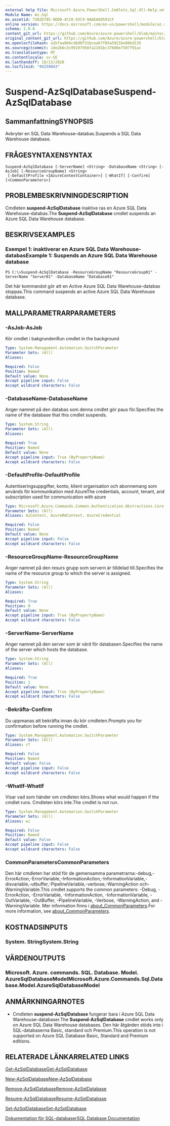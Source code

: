 ```yaml
---
external help file: Microsoft.Azure.PowerShell.Cmdlets.Sql.dll-Help.xml
Module Name: Az.Sql
ms.assetid: 7302D785-9DD0-4CC0-93C9-9A6EA60591CF
online version: https://docs.microsoft.com/en-us/powershell/module/az.sql/suspend-azsqldatabase
schema: 2.0.0
content_git_url: https://github.com/Azure/azure-powershell/blob/master/src/Sql/Sql/help/Suspend-AzSqlDatabase.md
original_content_git_url: https://github.com/Azure/azure-powershell/blob/master/src/Sql/Sql/help/Suspend-AzSqlDatabase.md
ms.openlocfilehash: a2bfaa0b6cd6d0731bceab7f05a59216e80bd135
ms.sourcegitcommit: 1de2b6c3c99197958fa2101bc37680e7507f91ac
ms.translationtype: MT
ms.contentlocale: sv-SE
ms.lasthandoff: 10/13/2020
ms.locfileid: "94259843"
---
```

# <span data-ttu-id="72b2f-101">Suspend-AzSqlDatabase</span><span class="sxs-lookup"><span data-stu-id="72b2f-101">Suspend-AzSqlDatabase</span></span>

## <span data-ttu-id="72b2f-102">Sammanfattning</span><span class="sxs-lookup"><span data-stu-id="72b2f-102">SYNOPSIS</span></span>
<span data-ttu-id="72b2f-103">Avbryter en SQL Data Warehouse-databas.</span><span class="sxs-lookup"><span data-stu-id="72b2f-103">Suspends a SQL Data Warehouse database.</span></span>

## <span data-ttu-id="72b2f-104">FRÅGESYNTAXEN</span><span class="sxs-lookup"><span data-stu-id="72b2f-104">SYNTAX</span></span>

```
Suspend-AzSqlDatabase [-ServerName] <String> -DatabaseName <String> [-AsJob] [-ResourceGroupName] <String>
 [-DefaultProfile <IAzureContextContainer>] [-WhatIf] [-Confirm] [<CommonParameters>]
```

## <span data-ttu-id="72b2f-105">PROBLEMBESKRIVNING</span><span class="sxs-lookup"><span data-stu-id="72b2f-105">DESCRIPTION</span></span>
<span data-ttu-id="72b2f-106">Cmdleten **suspend-AzSqlDatabase** inaktive ras en Azure SQL Data Warehouse-databas.</span><span class="sxs-lookup"><span data-stu-id="72b2f-106">The **Suspend-AzSqlDatabase** cmdlet suspends an Azure SQL Data Warehouse database.</span></span>

## <span data-ttu-id="72b2f-107">BESKRIVS</span><span class="sxs-lookup"><span data-stu-id="72b2f-107">EXAMPLES</span></span>

### <span data-ttu-id="72b2f-108">Exempel 1: inaktiverar en Azure SQL Data Warehouse-databas</span><span class="sxs-lookup"><span data-stu-id="72b2f-108">Example 1: Suspends an Azure SQL Data Warehouse database</span></span>
```
PS C:\>Suspend-AzSqlDatabase -ResourceGroupName "ResourceGroup01" -ServerName "Server01" -DatabaseName "Database01"
```

<span data-ttu-id="72b2f-109">Det här kommandot gör att en Active Azure SQL Data Warehouse-databas stoppas.</span><span class="sxs-lookup"><span data-stu-id="72b2f-109">This command suspends an active Azure SQL Data Warehouse database.</span></span>

## <span data-ttu-id="72b2f-110">MALLPARAMETRAR</span><span class="sxs-lookup"><span data-stu-id="72b2f-110">PARAMETERS</span></span>

### <span data-ttu-id="72b2f-111">-AsJob</span><span class="sxs-lookup"><span data-stu-id="72b2f-111">-AsJob</span></span>
<span data-ttu-id="72b2f-112">Kör cmdlet i bakgrunden</span><span class="sxs-lookup"><span data-stu-id="72b2f-112">Run cmdlet in the background</span></span>

```yaml
Type: System.Management.Automation.SwitchParameter
Parameter Sets: (All)
Aliases:

Required: False
Position: Named
Default value: None
Accept pipeline input: False
Accept wildcard characters: False
```

### <span data-ttu-id="72b2f-113">-DatabaseName</span><span class="sxs-lookup"><span data-stu-id="72b2f-113">-DatabaseName</span></span>
<span data-ttu-id="72b2f-114">Anger namnet på den databas som denna cmdlet gör paus för.</span><span class="sxs-lookup"><span data-stu-id="72b2f-114">Specifies the name of the database that this cmdlet suspends.</span></span>

```yaml
Type: System.String
Parameter Sets: (All)
Aliases:

Required: True
Position: Named
Default value: None
Accept pipeline input: True (ByPropertyName)
Accept wildcard characters: False
```

### <span data-ttu-id="72b2f-115">-DefaultProfile</span><span class="sxs-lookup"><span data-stu-id="72b2f-115">-DefaultProfile</span></span>
<span data-ttu-id="72b2f-116">Autentiseringsuppgifter, konto, klient organisation och abonnemang som används för kommunikation med Azure</span><span class="sxs-lookup"><span data-stu-id="72b2f-116">The credentials, account, tenant, and subscription used for communication with azure</span></span>

```yaml
Type: Microsoft.Azure.Commands.Common.Authentication.Abstractions.Core.IAzureContextContainer
Parameter Sets: (All)
Aliases: AzContext, AzureRmContext, AzureCredential

Required: False
Position: Named
Default value: None
Accept pipeline input: False
Accept wildcard characters: False
```

### <span data-ttu-id="72b2f-117">-ResourceGroupName</span><span class="sxs-lookup"><span data-stu-id="72b2f-117">-ResourceGroupName</span></span>
<span data-ttu-id="72b2f-118">Anger namnet på den resurs grupp som servern är tilldelad till.</span><span class="sxs-lookup"><span data-stu-id="72b2f-118">Specifies the name of the resource group to which the server is assigned.</span></span>

```yaml
Type: System.String
Parameter Sets: (All)
Aliases:

Required: True
Position: 0
Default value: None
Accept pipeline input: True (ByPropertyName)
Accept wildcard characters: False
```

### <span data-ttu-id="72b2f-119">-ServerName</span><span class="sxs-lookup"><span data-stu-id="72b2f-119">-ServerName</span></span>
<span data-ttu-id="72b2f-120">Anger namnet på den server som är värd för databasen.</span><span class="sxs-lookup"><span data-stu-id="72b2f-120">Specifies the name of the server which hosts the database.</span></span>

```yaml
Type: System.String
Parameter Sets: (All)
Aliases:

Required: True
Position: 1
Default value: None
Accept pipeline input: True (ByPropertyName)
Accept wildcard characters: False
```

### <span data-ttu-id="72b2f-121">-Bekräfta</span><span class="sxs-lookup"><span data-stu-id="72b2f-121">-Confirm</span></span>
<span data-ttu-id="72b2f-122">Du uppmanas att bekräfta innan du kör cmdleten.</span><span class="sxs-lookup"><span data-stu-id="72b2f-122">Prompts you for confirmation before running the cmdlet.</span></span>

```yaml
Type: System.Management.Automation.SwitchParameter
Parameter Sets: (All)
Aliases: cf

Required: False
Position: Named
Default value: False
Accept pipeline input: False
Accept wildcard characters: False
```

### <span data-ttu-id="72b2f-123">-WhatIf</span><span class="sxs-lookup"><span data-stu-id="72b2f-123">-WhatIf</span></span>
<span data-ttu-id="72b2f-124">Visar vad som händer om cmdleten körs.</span><span class="sxs-lookup"><span data-stu-id="72b2f-124">Shows what would happen if the cmdlet runs.</span></span>
<span data-ttu-id="72b2f-125">Cmdleten körs inte.</span><span class="sxs-lookup"><span data-stu-id="72b2f-125">The cmdlet is not run.</span></span>

```yaml
Type: System.Management.Automation.SwitchParameter
Parameter Sets: (All)
Aliases: wi

Required: False
Position: Named
Default value: False
Accept pipeline input: False
Accept wildcard characters: False
```

### <span data-ttu-id="72b2f-126">CommonParameters</span><span class="sxs-lookup"><span data-stu-id="72b2f-126">CommonParameters</span></span>
<span data-ttu-id="72b2f-127">Den här cmdleten har stöd för de gemensamma parametrarna:-debug,-ErrorAction,-ErrorVariable,-InformationAction,-InformationVariable,-disvariable,-utbuffer,-PipelineVariable,-verbose,-WarningAction och-WarningVariable.</span><span class="sxs-lookup"><span data-stu-id="72b2f-127">This cmdlet supports the common parameters: -Debug, -ErrorAction, -ErrorVariable, -InformationAction, -InformationVariable, -OutVariable, -OutBuffer, -PipelineVariable, -Verbose, -WarningAction, and -WarningVariable.</span></span> <span data-ttu-id="72b2f-128">Mer information finns i [about_CommonParameters](http://go.microsoft.com/fwlink/?LinkID=113216).</span><span class="sxs-lookup"><span data-stu-id="72b2f-128">For more information, see [about_CommonParameters](http://go.microsoft.com/fwlink/?LinkID=113216).</span></span>

## <span data-ttu-id="72b2f-129">KOSTNADS</span><span class="sxs-lookup"><span data-stu-id="72b2f-129">INPUTS</span></span>

### <span data-ttu-id="72b2f-130">System. String</span><span class="sxs-lookup"><span data-stu-id="72b2f-130">System.String</span></span>

## <span data-ttu-id="72b2f-131">VÄRDEN</span><span class="sxs-lookup"><span data-stu-id="72b2f-131">OUTPUTS</span></span>

### <span data-ttu-id="72b2f-132">Microsoft. Azure. commands. SQL. Database. Model. AzureSqlDatabaseModel</span><span class="sxs-lookup"><span data-stu-id="72b2f-132">Microsoft.Azure.Commands.Sql.Database.Model.AzureSqlDatabaseModel</span></span>

## <span data-ttu-id="72b2f-133">ANMÄRKNINGAR</span><span class="sxs-lookup"><span data-stu-id="72b2f-133">NOTES</span></span>
* <span data-ttu-id="72b2f-134">Cmdleten **suspend-AzSqlDatabase** fungerar bara i Azure SQL Data Warehouse-databaser.</span><span class="sxs-lookup"><span data-stu-id="72b2f-134">The **Suspend-AzSqlDatabase** cmdlet works only on Azure SQL Data Warehouse databases.</span></span> <span data-ttu-id="72b2f-135">Den här åtgärden stöds inte i SQL-databaserna Basic, standard och Premium.</span><span class="sxs-lookup"><span data-stu-id="72b2f-135">This operation is not supported on Azure SQL Database Basic, Standard and Premium editions.</span></span>

## <span data-ttu-id="72b2f-136">RELATERADE LÄNKAR</span><span class="sxs-lookup"><span data-stu-id="72b2f-136">RELATED LINKS</span></span>

[<span data-ttu-id="72b2f-137">Get-AzSqlDatabase</span><span class="sxs-lookup"><span data-stu-id="72b2f-137">Get-AzSqlDatabase</span></span>](./Get-AzSqlDatabase.md)

[<span data-ttu-id="72b2f-138">New-AzSqlDatabase</span><span class="sxs-lookup"><span data-stu-id="72b2f-138">New-AzSqlDatabase</span></span>](./New-AzSqlDatabase.md)

[<span data-ttu-id="72b2f-139">Remove-AzSqlDatabase</span><span class="sxs-lookup"><span data-stu-id="72b2f-139">Remove-AzSqlDatabase</span></span>](./Remove-AzSqlDatabase.md)

[<span data-ttu-id="72b2f-140">Resume-AzSqlDatabase</span><span class="sxs-lookup"><span data-stu-id="72b2f-140">Resume-AzSqlDatabase</span></span>](./Resume-AzSqlDatabase.md)

[<span data-ttu-id="72b2f-141">Set-AzSqlDatabase</span><span class="sxs-lookup"><span data-stu-id="72b2f-141">Set-AzSqlDatabase</span></span>](./Set-AzSqlDatabase.md)

[<span data-ttu-id="72b2f-142">Dokumentation för SQL-databaser</span><span class="sxs-lookup"><span data-stu-id="72b2f-142">SQL Database Documentation</span></span>](https://docs.microsoft.com/azure/sql-database/)


